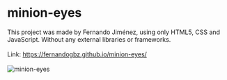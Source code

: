 # minion-eyes
This project was made by Fernando Jiménez, using only HTML5, CSS and JavaScript. Without any external libraries or frameworks.
<br>
<br>
Link: https://fernandogbz.github.io/minion-eyes/
<br>
<br>
![minion-eyes](https://user-images.githubusercontent.com/112293116/228229969-e06a3555-2d02-469d-af85-9202fb69dbea.png)
